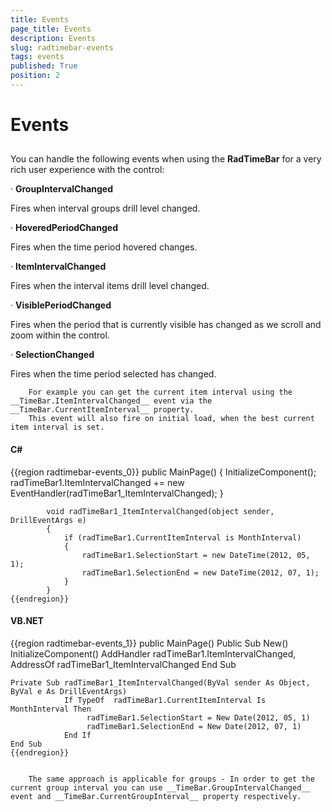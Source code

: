 ```yaml
---
title: Events
page_title: Events
description: Events
slug: radtimebar-events
tags: events
published: True
position: 2
---
```


# Events



## 

You can handle the following events when using the __RadTimeBar__ for a very rich user experience with the control:

·          __GroupIntervalChanged__

Fires when interval groups drill level changed.

·          __HoveredPeriodChanged__

Fires when the time period hovered changes.

·          __ItemIntervalChanged__

Fires when the interval items drill level changed. 

·          __VisiblePeriodChanged__

Fires when the period that is currently visible has changed as we scroll and zoom within the control.

·          __SelectionChanged__

Fires when the time period selected has changed.


        For example you can get the current item interval using the __TimeBar.ItemIntervalChanged__ event via the __TimeBar.CurrentItemInterval__ property.
        This event will also fire on initial load, when the best current item interval is set.
        

#### __C#__

{{region radtimebar-events_0}}
		      public MainPage()
	        {
	            InitializeComponent();
	            radTimeBar1.ItemIntervalChanged += new EventHandler<DrillEventArgs>(radTimeBar1_ItemIntervalChanged);
	        }
	
	        void radTimeBar1_ItemIntervalChanged(object sender, DrillEventArgs e)
	        {
	            if (radTimeBar1.CurrentItemInterval is MonthInterval)
	            {
	                radTimeBar1.SelectionStart = new DateTime(2012, 05, 1);
	                radTimeBar1.SelectionEnd = new DateTime(2012, 07, 1);
	            }
	        }
	{{endregion}}



#### __VB.NET__

{{region radtimebar-events_1}}
	   public MainPage()
	   Public Sub New()
		InitializeComponent()
		AddHandler radTimeBar1.ItemIntervalChanged,      AddressOf radTimeBar1_ItemIntervalChanged
	   End Sub
	
	Private Sub radTimeBar1_ItemIntervalChanged(ByVal sender As Object, ByVal e As DrillEventArgs)
				If TypeOf  radTimeBar1.CurrentItemInterval Is MonthInterval Then
					 radTimeBar1.SelectionStart = New Date(2012, 05, 1)
					 radTimeBar1.SelectionEnd = New Date(2012, 07, 1)
				End If
	End Sub
	{{endregion}}


        The same approach is applicable for groups - In order to get the current group interval you can use __TimeBar.GroupIntervalChanged__ event and __TimeBar.CurrentGroupInterval__ property respectively.
      
